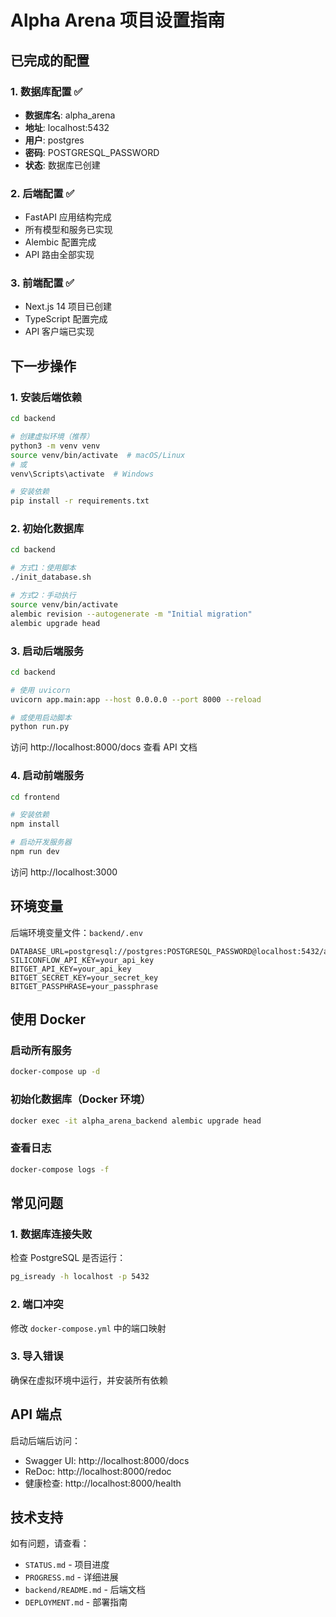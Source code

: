# Alpha Arena 项目设置指南

## 已完成的配置

### 1. 数据库配置 ✅
- **数据库名**: alpha_arena
- **地址**: localhost:5432
- **用户**: postgres
- **密码**: POSTGRESQL_PASSWORD
- **状态**: 数据库已创建

### 2. 后端配置 ✅
- FastAPI 应用结构完成
- 所有模型和服务已实现
- Alembic 配置完成
- API 路由全部实现

### 3. 前端配置 ✅
- Next.js 14 项目已创建
- TypeScript 配置完成
- API 客户端已实现

## 下一步操作

### 1. 安装后端依赖

```bash
cd backend

# 创建虚拟环境（推荐）
python3 -m venv venv
source venv/bin/activate  # macOS/Linux
# 或
venv\Scripts\activate  # Windows

# 安装依赖
pip install -r requirements.txt
```

### 2. 初始化数据库

```bash
cd backend

# 方式1：使用脚本
./init_database.sh

# 方式2：手动执行
source venv/bin/activate
alembic revision --autogenerate -m "Initial migration"
alembic upgrade head
```

### 3. 启动后端服务

```bash
cd backend

# 使用 uvicorn
uvicorn app.main:app --host 0.0.0.0 --port 8000 --reload

# 或使用启动脚本
python run.py
```

访问 http://localhost:8000/docs 查看 API 文档

### 4. 启动前端服务

```bash
cd frontend

# 安装依赖
npm install

# 启动开发服务器
npm run dev
```

访问 http://localhost:3000

## 环境变量

后端环境变量文件：`backend/.env`

```env
DATABASE_URL=postgresql://postgres:POSTGRESQL_PASSWORD@localhost:5432/alpha_arena
SILICONFLOW_API_KEY=your_api_key
BITGET_API_KEY=your_api_key
BITGET_SECRET_KEY=your_secret_key
BITGET_PASSPHRASE=your_passphrase
```

## 使用 Docker

### 启动所有服务

```bash
docker-compose up -d
```

### 初始化数据库（Docker 环境）

```bash
docker exec -it alpha_arena_backend alembic upgrade head
```

### 查看日志

```bash
docker-compose logs -f
```

## 常见问题

### 1. 数据库连接失败

检查 PostgreSQL 是否运行：
```bash
pg_isready -h localhost -p 5432
```

### 2. 端口冲突

修改 `docker-compose.yml` 中的端口映射

### 3. 导入错误

确保在虚拟环境中运行，并安装所有依赖

## API 端点

启动后端后访问：
- Swagger UI: http://localhost:8000/docs
- ReDoc: http://localhost:8000/redoc
- 健康检查: http://localhost:8000/health

## 技术支持

如有问题，请查看：
- `STATUS.md` - 项目进度
- `PROGRESS.md` - 详细进展
- `backend/README.md` - 后端文档
- `DEPLOYMENT.md` - 部署指南
